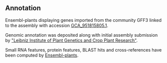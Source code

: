**Annotation**
----------

Ensembl-plants displaying genes imported from the community GFF3 linked to the assembly with accession [GCA\_951815805.1](http://www.ebi.ac.uk/ena/data/view/GCA_951815805.1).

Genomic annotation was deposited along with initial assembly submission by ["Leibniz Institute of Plant Genetics and Crop Plant Research"](https://www.ipk-gatersleben.de/en/).

Small RNA features, protein features, BLAST hits and cross-references have been
computed by [Ensembl-plants](https://plants.ensembl.org/info/genome/annotation/index.html).
